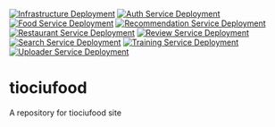 [![Infrastructure Deployment](https://github.com/cantdocpp/tiociufood/actions/workflows/deploy-infra.yml/badge.svg)](https://github.com/cantdocpp/tiociufood/actions/workflows/deploy-infra.yml) [![Auth Service Deployment](https://github.com/cantdocpp/tiociufood/actions/workflows/deploy-auth.yml/badge.svg)](https://github.com/cantdocpp/tiociufood/actions/workflows/deploy-auth.yml) [![Food Service Deployment](https://github.com/cantdocpp/tiociufood/actions/workflows/deploy-food.yml/badge.svg)](https://github.com/cantdocpp/tiociufood/actions/workflows/deploy-food.yml) [![Recommendation Service Deployment](https://github.com/cantdocpp/tiociufood/actions/workflows/deploy-recommendation.yml/badge.svg)](https://github.com/cantdocpp/tiociufood/actions/workflows/deploy-recommendation.yml) [![Restaurant Service Deployment](https://github.com/cantdocpp/tiociufood/actions/workflows/deploy-restaurant.yml/badge.svg)](https://github.com/cantdocpp/tiociufood/actions/workflows/deploy-restaurant.yml) [![Review Service Deployment](https://github.com/cantdocpp/tiociufood/actions/workflows/deploy-review.yml/badge.svg)](https://github.com/cantdocpp/tiociufood/actions/workflows/deploy-review.yml) [![Search Service Deployment](https://github.com/cantdocpp/tiociufood/actions/workflows/deploy-search.yml/badge.svg)](https://github.com/cantdocpp/tiociufood/actions/workflows/deploy-search.yml) [![Training Service Deployment](https://github.com/cantdocpp/tiociufood/actions/workflows/deploy-training.yml/badge.svg)](https://github.com/cantdocpp/tiociufood/actions/workflows/deploy-training.yml) [![Uploader Service Deployment](https://github.com/cantdocpp/tiociufood/actions/workflows/deploy-uploader.yml/badge.svg)](https://github.com/cantdocpp/tiociufood/actions/workflows/deploy-uploader.yml)

# tiociufood
A repository for tiociufood site 

